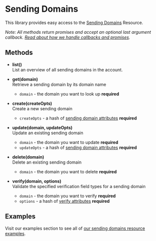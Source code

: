 # Sending Domains

This library provides easy access to the [Sending Domains](https://developers.sparkpost.com/api/sending-domains) Resource.

*Note: All methods return promises and accept an optional last argument callback. [Read about how we handle callbacks and promises](/docs/async.md).*

## Methods
* **list()**<br />
  List an overview of all sending domains in the account.

* **get(domain)**<br />
  Retrieve a sending domain by its domain name
  * `domain` - the domain you want to look up **required**

* **create(createOpts)**<br />
  Create a new sending domain
  * `createOpts` - a hash of [sending domain attributes](https://developers.sparkpost.com/api/sending-domains#header-sending-domain-attributes) **required**

* **update(domain, updateOpts)**<br />
  Update an existing sending domain
  * `domain` - the domain you want to update **required**
  * `updateOpts` - a hash of [sending domain attributes](https://developers.sparkpost.com/api/sending-domains#header-sending-domain-attributes) **required**

* **delete(domain)**<br />
  Delete an existing sending domain
  * `domain` - the domain you want to delete **required**

* **verify(domain, options)**<br />
  Validate the specified verification field types for a sending domain
  * `domain` - the domain you want to verify **required**
  * `options` - a hash of [verify attributes](https://developers.sparkpost.com/api/sending-domains#header-verify-attributes) **required**

## Examples

Visit our examples section to see all of [our sending domains resource examples](/examples/sendingDomains).
